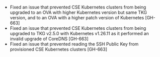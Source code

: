 * Fixed an issue that prevented CSE Kubernetes clusters from being upgraded to an OVA with higher Kubernetes version but same TKG version,
  and to an OVA with a higher patch version of Kubernetes [GH-663] 
* Fixed an issue that prevented CSE Kubernetes clusters from being upgraded to TKG v2.5.0 with Kubernetes v1.26.11 as it
  performed an invalid upgrade of CoreDNS [GH-663] 
* Fixed an issue that prevented reading the SSH Public Key from provisioned CSE Kubernetes clusters [GH-663] 
